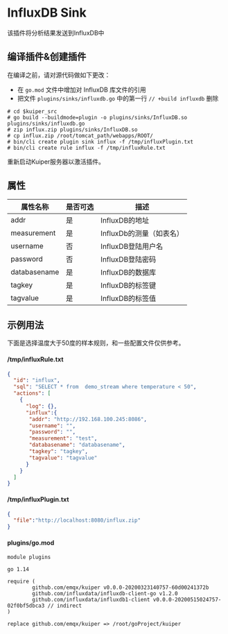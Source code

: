 # InfluxDB Sink

该插件将分析结果发送到InfluxDB中
## 编译插件&创建插件

在编译之前，请对源代码做如下更改：

- 在 `go.mod` 文件中增加对 InfluxDB 库文件的引用
-  把文件 `plugins/sinks/influxdb.go` 中的第一行 `// +build influxdb` 删除

```shell
# cd $kuiper_src
# go build --buildmode=plugin -o plugins/sinks/InfluxDB.so plugins/sinks/influxdb.go
# zip influx.zip plugins/sinks/InfluxDB.so
# cp influx.zip /root/tomcat_path/webapps/ROOT/
# bin/cli create plugin sink influx -f /tmp/influxPlugin.txt
# bin/cli create rule influx -f /tmp/influxRule.txt
```

重新启动Kuiper服务器以激活插件。

## 属性

| 属性名称| 是否可选 | 描述              |
| ------------- | -------- | ------------------------ |
| addr          | 是     | InfluxDB的地址           |
| measurement   | 是       | InfluxDb的测量（如表名） |
| username      | 否    | InfluxDB登陆用户名       |
| password      | 否    | InfluxDB登陆密码         |
| databasename  | 是       | InfluxDB的数据库         |
| tagkey        | 是       | InfluxDB的标签键         |
| tagvalue      | 是       | InfluxDB的标签值         |
## 示例用法

下面是选择温度大于50度的样本规则，和一些配置文件仅供参考。

#### /tmp/influxRule.txt
```json
{
  "id": "influx",
  "sql": "SELECT * from  demo_stream where temperature < 50",
  "actions": [
    {
      "log": {},
      "influx":{
       "addr": "http://192.168.100.245:8086",
       "username": "",
       "password": "",
       "measurement": "test",
       "databasename": "databasename",
       "tagkey": "tagkey",
       "tagvalue": "tagvalue"
      }
    }
  ]
}
```
#### /tmp/influxPlugin.txt
```json
{
  "file":"http://localhost:8080/influx.zip"
}
```
#### plugins/go.mod
```
module plugins

go 1.14

require (
        github.com/emqx/kuiper v0.0.0-20200323140757-60d00241372b
        github.com/influxdata/influxdb-client-go v1.2.0
        github.com/influxdata/influxdb1-client v0.0.0-20200515024757-02f0bf5dbca3 // indirect
)

replace github.com/emqx/kuiper => /root/goProject/kuiper

```
